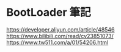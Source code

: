 # BootLoader 筆記

https://developer.aliyun.com/article/48546
https://www.bilibili.com/read/cv23851073/
https://www.tw511.com/a/01/54206.html